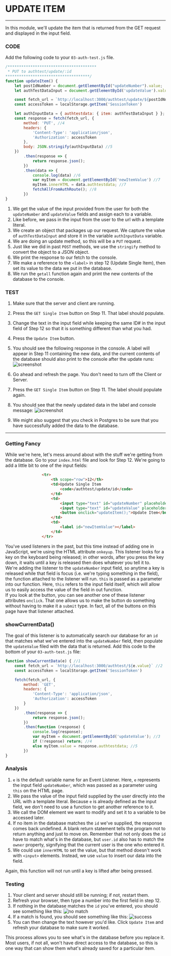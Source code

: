 # UPDATE ITEM
---
In this module, we'll update the item that is returned from the GET request and displayed in the input field. 

### CODE
Add the following code to your `03-auth-test.js` file. 

```js
/***************************************
 * PUT to authtest/update/:id
*************************************/
function updateItem() {
	let postIdNumber = document.getElementById("updateNumber").value; 
	let authTestDataInput = document.getElementById('updateValue').value; //1

	const fetch_url = `http://localhost:3000/authtest/update/${postIdNumber}` //2
	const accessToken = localStorage.getItem('SessionToken')

	let authInputData = { authtestdata: { item: authTestDataInput } }; //3
	const response = fetch(fetch_url, {
		method: 'PUT', //4
		headers: {
			'Content-Type': 'application/json',
			'Authorization': accessToken
		},
		body: JSON.stringify(authInputData) //5
	})
		.then(response => {
			return response.json();
		})
		.then(data => {
			console.log(data) //6
			var myItem = document.getElementById('newItemValue') //7
			myItem.innerHTML = data.authtestdata; //7
			fetchAllFromAuthRoute(); //8
		})
}
```

1. We get the value of the input provided from the user for both the `updateNumber` and `updateValue` fields and assign each to a variable.
2. Like before, we pass in the input from the user to the url with a template literal.
3. We create an object that packages up our request. We capture the value of `authTestDataInput` and store it in the variable `authInputData` variable.
4. We are doing an update method, so this will be a `PUT` request. 
5. Just like we did in past `POST` methods, we use the `stringify` method to convert the object to a JSON object.
6. We print the response to our fetch to the console.
7. We make a reference to the `<label>` in step 12 (Update Single Item), then set its value to the data we put in the database.
8. We run the `getall` function again and print the new contents of the database to the console.

### TEST
1. Make sure that the server and client are running.
2. Press the `GET Single Item` button on Step 11. That label should populate.
3. Change the text in the input field while keeping the same ID# in the input field of Step 12 so that it is something different than what you had.
4. Press the `Update Item` button. 
5. You should see the following response in the console. A label will appear in Step 11 containing the new data, and the current contents of the database should also print to the console after the update runs:
![screenshot](assets/07-update-item.PNG)

6. Go ahead and refresh the page. You don't need to turn off the Client or Server.
7. Press the `GET Single Item` button on Step 11. The label should populate again.
8. You should see that the newly updated data in the label and console message:
![screenshot](assets/07-update-item-2.PNG)
9. We might also suggest that you check in Postgres to be sure that you have successfully added the data to the database.

<hr>

### Getting Fancy
While we're here, let's mess around about with the stuff we're getting from the database. Go to your `index.html` file and look for Step 12. We're going to add a little bit to one of the input fields:
```html
				<tr>
                    <th scope="row">12</th>
                    <td>Update Single Item
                        <code>/authtest/update/id</code>
                    </td>
                    <td>
                        <input type="text" id="updateNumber" placeholder="Post ID #" onkeyup="showCurrentData(this)"/> <----- ADD THIS
                        <input type="text" id="updateValue" placeholder="New Data"/>
                        <button onclick="updateItem();">Update Item</button>
                    </td>
                    <td>
                        <label id="newItemValue"></label>
                    </td>
                </tr>
```
You've used listeners in the past, but this time instead of adding one in JavaScript, we're using the HTML attribute `onkeyup`. This listener looks for a key on the keyboard being released; in other words, after you press the key down, it waits until a key is released then does whatever you tell it to. <br>
We're adding the listener to the `updateNumber` input field, so anytime a key is released while that field is focus (i.e. we're typing something in the field), the function attached to the listener will run. `this` is passed as a parameter into our function. Here, `this` refers to the input field itself, which will allow us to easily access the value of the field in out function. <br>
If you look at the button, you can see another one of these listener attributes `onclick`. That one allows us to make the button do something without having to make it a `submit` type. In fact, all of the buttons on this page have that listener attached.

### showCurrentData()
The goal of this listener is to automatically search our database for an `id` that matches what we've entered into the `updateNumber` field, then populate the `updateValue` filed with the data that is returned. Add this code to the bottom of your `03-auth-test.js` file:
```js
function showCurrentData(e) { //1
	const fetch_url = `http://localhost:3000/authtest/${e.value}` //2
	const accessToken = localStorage.getItem('SessionToken')

	fetch(fetch_url, {
		method: 'GET',
		headers: {
			'Content-Type': 'application/json',
			'Authorization': accessToken
		}
	})
		.then(response => {
			return response.json();
		})
		.then(function (response) {
			console.log(response);
			var myItem = document.getElementById('updateValue'); //3
			if (!response) return; //4
			else myItem.value = response.authtestdata; //5
		})
}
```

### Analysis
1. `e` is the default variable name for an Event Listener. Here, `e` represents the input field `updateNumber`, which was passed as a parameter using `this` on the HTML page.
2. We pass the value of the input field supplied by the user directly into the URL with a template literal. Because `e` is already defined as the input field, we don't need to use a function to get another reference to it.
3. We call the DOM element we want to modify and set it to a variable to be accessed later.
4. If no item in the database matches the `id` we've supplied, the response comes back undefined. A blank return statement tells the program not to return anything and just to move on. Remember that not only does the `id` have to match what's in the database, but `user.id` also has to match the `owner` property, signifying that the current user is the one who entered it.
5. We could use `innerHTML` to set the value, but that method doesn't work with `<input>` elements. Instead, we use `value` to insert our data into the field.

Again, this function will not run until a key is lifted after being pressed. 

### Testing
1. Your client and server should still be running; if not, restart them.
2. Refresh your browser, then type a number into the first field in step 12.
3. If nothing in the database matches the `id` you've entered, you should see something like this:
![no match](assets/07-update-keylogger-fail.png) <br>
4. If a match is found, you should see something like this:
![success](assets/07-update-keylogger-success.png) <br>
5. You can then change the text however you'd like. Click `Update Item` and refresh your database to make sure it worked.

This process allows you to see what's in the database before you replace it. Most users, if not all, won't have direct access to the database, so this is one way that can show them what's already saved for a particular item. 
